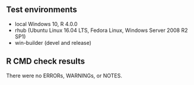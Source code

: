 ## Test environments
* local Windows 10, R 4.0.0
* rhub (Ubuntu Linux 16.04 LTS, Fedora Linux, Windows Server 2008 R2 SP1)
* win-builder (devel and release)

## R CMD check results
There were no ERRORs, WARNINGs, or NOTES. 
